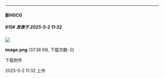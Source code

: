 ﻿
*****

####  新HGCG  
##### 815#       发表于 2025-5-2 11:32

<img src="https://img.stage1st.com/forum/202505/02/113220lttccq92zywyym00.png" referrerpolicy="no-referrer">

<strong>image.png</strong> (37.36 KB, 下载次数: 0)

下载附件

2025-5-2 11:32 上传

